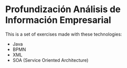 # Profundización Análisis de Información Empresarial

This is a set of exercises made with these technologies:
- Java
- BPMN
- XML
- SOA (Service Oriented Architecture)
